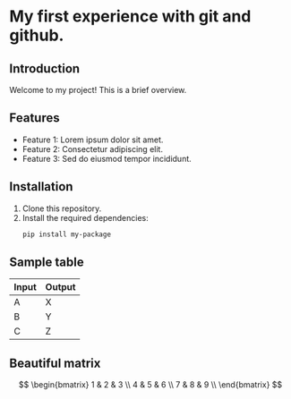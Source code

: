 # My first experience with git and github.

## Introduction
Welcome to my project! This is a brief overview.

## Features
- Feature 1: Lorem ipsum dolor sit amet.
- Feature 2: Consectetur adipiscing elit.
- Feature 3: Sed do eiusmod tempor incididunt.

## Installation
1. Clone this repository.
2. Install the required dependencies:
   ```bash
   pip install my-package

## Sample table
| Input         | Output        |
| ------------- | ------------- |
| A             | X             |
| B             | Y             |
| C             | Z             |

## Beautiful matrix

$$
\begin{bmatrix}
1 & 2 & 3 \\
4 & 5 & 6 \\
7 & 8 & 9 \\
\end{bmatrix}
$$

